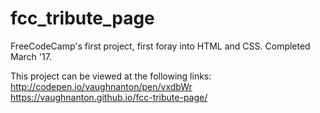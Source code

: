 # fcc_tribute_page
FreeCodeCamp's first project, first foray into HTML and CSS. Completed March '17.

This project can be viewed at the following links:
http://codepen.io/vaughnanton/pen/vxdbWr
https://vaughnanton.github.io/fcc-tribute-page/
